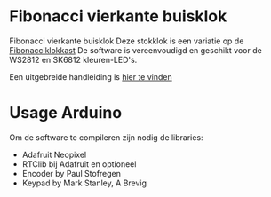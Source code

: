 # Fibonacci vierkante buisklok
Fibonacci vierkante buisklok
Deze stokklok is een variatie op de [Fibonacciklokkast](https://ednieuw.home.xs4all.nl/Woordklok/FibonacciClock/Fibonacciklok.html) 
De software is vereenvoudigd en geschikt voor de WS2812 en SK6812 kleuren-LED's.

Een uitgebreide handleiding is [hier te vinden](https://ednieuw.home.xs4all.nl/Woordklok/FibonacciStick/Fibonaccistick.html)

Usage Arduino
=============
Om de software te compileren zijn nodig de libraries:
- Adafruit Neopixel
- RTClib bij Adafruit
en optioneel 
- Encoder by Paul Stofregen
- Keypad by Mark Stanley, A Brevig

